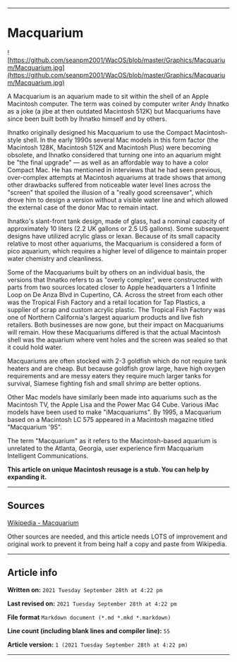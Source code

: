 
***

# Macquarium

![https://github.com/seanpm2001/WacOS/blob/master/Graphics/Macquarium/Macquarium.jpg](https://github.com/seanpm2001/WacOS/blob/master/Graphics/Macquarium/Macquarium.jpg)

A Macquarium is an aquarium made to sit within the shell of an Apple Macintosh computer. The term was coined by computer writer Andy Ihnatko as a joke (a jibe at then outdated Macintosh 512K) but Macquariums have since been built both by Ihnatko himself and by others.

Ihnatko originally designed his Macquarium to use the Compact Macintosh-style shell. In the early 1990s several Mac models in this form factor (the Macintosh 128K, Macintosh 512K and Macintosh Plus) were becoming obsolete, and Ihnatko considered that turning one into an aquarium might be "the final upgrade" — as well as an affordable way to have a color Compact Mac. He has mentioned in interviews that he had seen previous, over-complex attempts at Macintosh aquariums at trade shows that among other drawbacks suffered from noticeable water level lines across the "screen" that spoiled the illusion of a "really good screensaver", which drove him to design a version without a visible water line and which allowed the external case of the donor Mac to remain intact.

Ihnatko's slant-front tank design, made of glass, had a nominal capacity of approximately 10 liters (2.2 UK gallons or 2.5 US gallons). Some subsequent designs have utilized acrylic glass or lexan. Because of its small capacity relative to most other aquariums, the Macquarium is considered a form of pico aquarium, which requires a higher level of diligence to maintain proper water chemistry and cleanliness.

Some of the Macquariums built by others on an individual basis, the versions that Ihnatko refers to as "overly complex", were constructed with parts from two sources located closer to Apple headquarters a 1 Infinite Loop on De Anza Blvd in Cupertino, CA. Across the street from each other was the Tropical Fish Factory and a retail location for Tap Plastics, a supplier of scrap and custom acrylic plastic. The Tropical Fish Factory was one of Northern California's largest aquarium products and live fish retailers. Both businesses are now gone, but their impact on Macquariums will remain. How these Macquariums differed is that the actual Macintosh shell was the aquarium where vent holes and the screen was sealed so that it could hold water.

Macquariums are often stocked with 2-3 goldfish which do not require tank heaters and are cheap. But because goldfish grow large, have high oxygen requirements and are messy eaters they require much larger tanks for survival, Siamese fighting fish and small shrimp are better options.

Other Mac models have similarly been made into aquariums such as the Macintosh TV, the Apple Lisa and the Power Mac G4 Cube. Various iMac models have been used to make "iMacquariums". By 1995, a Macquarium based on a Macintosh LC 575 appeared in a Macintosh magazine titled "Macquarium '95".

The term "Macquarium" as it refers to the Macintosh-based aquarium is unrelated to the Atlanta, Georgia, user experience firm Macquarium Intelligent Communications.

**This article on unique Macintosh reusage is a stub. You can help by expanding it.**

***

## Sources

[Wikipedia - Macquarium](https://en.wikipedia.org/wiki/Macquarium)

Other sources are needed, and this article needs LOTS of improvement and original work to prevent it from being half a copy and paste from Wikipedia.

***

## Article info

**Written on:** `2021 Tuesday September 28th at 4:22 pm`

**Last revised on:** `2021 Tuesday September 28th at 4:22 pm`

**File format** `Markdown document (*.md *.mkd *.markdown)`

**Line count (including blank lines and compiler line):** `55`

**Article version:** `1 (2021 Tuesday September 28th at 4:22 pm)`

***

<!-- Tools

Quick copy and paste

https://github.com/seanpm2001/WacOS/wiki/

!-->
